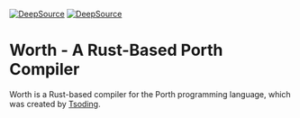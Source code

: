[![DeepSource](https://deepsource.io/gh/willothy/worth.svg/?label=active+issues&show_trend=true&token=0kmmyFLaZFeRcjtrT53MUvb9)](https://deepsource.io/gh/willothy/worth/?ref=repository-badge)               [![DeepSource](https://deepsource.io/gh/willothy/worth.svg/?label=resolved+issues&show_trend=true&token=0kmmyFLaZFeRcjtrT53MUvb9)](https://deepsource.io/gh/willothy/worth/?ref=repository-badge)
# Worth - A Rust-Based Porth Compiler

Worth is a Rust-based compiler for the Porth programming language, which was created by [Tsoding](https://www.youtube.com/@TsodingDaily).

